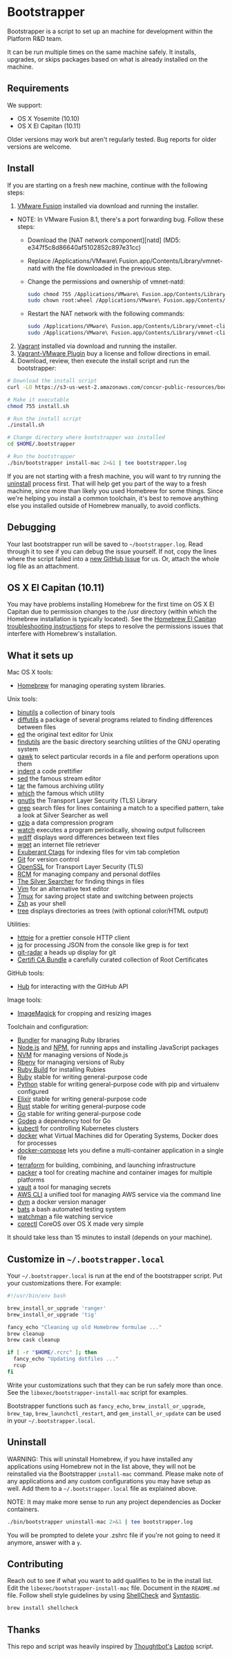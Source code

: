 Bootstrapper
============

Bootstrapper is a script to set up an machine for development within the
Platform R&D team.

It can be run multiple times on the same machine safely.
It installs, upgrades, or skips packages based on what is already installed on
the machine.

Requirements
------------

We support:

* OS X Yosemite (10.10)
* OS X El Capitan (10.11)

Older versions may work but aren't regularly tested. Bug reports for older
versions are welcome.

Install
-------

If you are starting on a fresh new machine, continue with the following steps:

1. [VMware Fusion][vmware] installed via download and running the installer.  
  * NOTE: In VMware Fusion 8.1, there's a port forwarding bug. Follow these steps:
    * Download the [NAT network component][natd] (MD5: e347f5c8d86640af5102852c897e31cc)
    * Replace /Applications/VMware\ Fusion.app/Contents/Library/vmnet-natd with the file downloaded in the previous step.
    * Change the permissions and ownership of vmnet-natd:

      ```sh
      sudo chmod 755 /Applications/VMware\ Fusion.app/Contents/Library/vmnet-natd
      sudo chown root:wheel /Applications/VMware\ Fusion.app/Contents/Library/vmnet-natd
      ```
    * Restart the NAT network with the following commands:

      ```sh
      sudo /Applications/VMware\ Fusion.app/Contents/Library/vmnet-cli --stop
      sudo /Applications/VMware\ Fusion.app/Contents/Library/vmnet-cli --start
      ```
2. [Vagrant][vagrant] installed via download and running the installer.
3. [Vagrant-VMware Plugin][vagrant-vmware] buy a license and follow directions in email.
4. Download, review, then execute the install script and run the bootstrapper:

```sh
# Download the install script
curl -LO https://s3-us-west-2.amazonaws.com/concur-public-resources/bootstrapper/install.sh

# Make it executable
chmod 755 install.sh

# Run the install script
./install.sh

# Change directory where bootstrapper was installed
cd $HOME/.bootstrapper

# Run the bootstrapper
./bin/bootstrapper install-mac 2>&1 | tee bootstrapper.log
```

If you are not starting with a fresh machine, you will want to try running the
[uninstall] process first. That will help get you part of the way to a fresh
machine, since more than likely you used Homebrew for some things. Since we're
helping you install a common toolchain, it's best to remove anything else you
installed outside of Homebrew manually, to avoid conflicts.

[vmware]: http://www.vmware.com/products/fusion/
[port-forwarding]: https://blogs.vmware.com/teamfusion/2016/01/workaround-of-nat-port-forwarding-issue-in-fusion-8-1.html
[vagrant]: https://www.vagrantup.com/
[vagrant-vmware]: http://www.vagrantup.com/vmware/
[uninstall]: #uninstall

Debugging
---------

Your last bootstrapper run will be saved to `~/bootstrapper.log`.
Read through it to see if you can debug the issue yourself.
If not, copy the lines where the script failed into a
[new GitHub Issue](https://github.com/concur/bootstrapper/issues/new) for us.
Or, attach the whole log file as an attachment.

OS X El Capitan (10.11)
-----------------------

You may have problems installing Homebrew for the first time on OS X El
Capitan due to permission changes to the /usr directory (within which the Homebrew
installation is typically located). See the [Homebrew El Capitan troubleshooting instructions][homebrew-el-capitan]
for steps to resolve the permissions issues that interfere with Homebrew's
installation.

[homebrew-el-capitan]: https://github.com/Homebrew/homebrew/blob/master/share/doc/homebrew/El_Capitan_and_Homebrew.md

What it sets up
---------------

Mac OS X tools:

* [Homebrew] for managing operating system libraries.

[Homebrew]: http://brew.sh/

Unix tools:

* [binutils] a collection of binary tools
* [diffutils] a package of several programs related to finding differences between files
* [ed] the original text editor for Unix
* [findutils] are the basic directory searching utilities of the GNU operating system
* [gawk] to select particular records in a file and perform operations upon them
* [indent] a code prettifier
* [sed] the famous stream editor
* [tar] the famous archiving utility
* [which] the famous which utility
* [gnutls] the Transport Layer Security (TLS) Library
* [grep] search files for lines containing a match to a specified pattern, take a look at Silver Searcher as well
* [gzip] a data compression program
* [watch] executes a program periodically, showing output fullscreen
* [wdiff] displays word differences between text files
* [wget] an internet file retriever
* [Exuberant Ctags] for indexing files for vim tab completion
* [Git] for version control
* [OpenSSL] for Transport Layer Security (TLS)
* [RCM] for managing company and personal dotfiles
* [The Silver Searcher] for finding things in files
* [Vim] for an alternative text editor
* [Tmux] for saving project state and switching between projects
* [Zsh] as your shell
* [tree] displays directories as trees (with optional color/HTML output)

[binutils]: https://www.gnu.org/software/binutils/binutils.html
[diffutils]: https://www.gnu.org/software/diffutils/
[ed]: https://www.gnu.org/software/ed/ed.html
[findutils]: http://www.gnu.org/software/findutils/
[gawk]: https://www.gnu.org/software/gawk/
[indent]: https://www.gnu.org/software/indent/
[sed]: https://www.gnu.org/software/sed/
[tar]: https://www.gnu.org/software/tar/
[which]: https://savannah.gnu.org/projects/which/
[gnutls]: http://gnutls.org/
[grep]: https://www.gnu.org/software/grep/
[gzip]: https://www.gnu.org/software/gzip
[watch]: https://gitlab.com/procps-ng/procps
[wdiff]: https://www.gnu.org/software/wdiff/
[wget]: https://www.gnu.org/software/wget/
[Exuberant Ctags]: http://ctags.sourceforge.net/
[Git]: https://git-scm.com/
[OpenSSL]: https://www.openssl.org/
[RCM]: https://github.com/thoughtbot/rcm
[The Silver Searcher]: https://github.com/ggreer/the_silver_searcher
[Vim]: http://www.vim.org/
[Tmux]: http://tmux.github.io/
[Zsh]: http://www.zsh.org/
[tree]: http://mama.indstate.edu/users/ice/tree/

Utilities:

* [httpie] for a prettier console HTTP client
* [jq] for processing JSON from the console like grep is for text
* [git-radar] a heads up display for git
* [Certifi CA Bundle][certifi] a carefully curated collection of Root Certificates

[httpie]: https://github.com/jkbrzt/httpie
[jq]: https://stedolan.github.io/jq/
[git-radar]: https://github.com/michaeldfallen/git-radar
[certifi]: https://certifi.io/

GitHub tools:

* [Hub] for interacting with the GitHub API

[Hub]: http://hub.github.com/

Image tools:

* [ImageMagick] for cropping and resizing images

[ImageMagick]: http://www.imagemagick.org/

Toolchain and configuration:

* [Bundler] for managing Ruby libraries
* [Node.js] and [NPM], for running apps and installing JavaScript packages
* [NVM] for managing versions of Node.js
* [Rbenv] for managing versions of Ruby
* [Ruby Build] for installing Rubies
* [Ruby] stable for writing general-purpose code
* [Python] stable for writing general-purpose code with pip and virtualenv configured
* [Elixir] stable for writing general-purpose code
* [Rust] stable for writing general-purpose code
* [Go] stable for writing general-purpose code
* [Godep] a dependency tool for Go
* [kubectl] for controlling Kubernetes clusters
* [docker] what Virtual Machines did for Operating Systems, Docker does for processes
* [docker-compose] lets you define a multi-container application in a single file
* [terraform] for building, combining, and launching infrastructure
* [packer] a tool for creating machine and container images for multiple platforms
* [vault] a tool for managing secrets
* [AWS CLI][aws-cli] a unified tool for managing AWS service via the command
  line
* [dvm] a docker version manager
* [bats] a bash automated testing system
* [watchman] a file watching service
* [corectl] CoreOS over OS X made very simple

[Bundler]: http://bundler.io/
[Node.js]: http://nodejs.org/
[NPM]: https://www.npmjs.org/
[NVM]: https://github.com/creationix/nvm
[Rbenv]: https://github.com/sstephenson/rbenv
[Ruby Build]: https://github.com/sstephenson/ruby-build
[Ruby]: https://www.ruby-lang.org/en/
[Python]: https://www.python.org/
[Elixir]: http://elixir-lang.org/
[Rust]: https://rust-lang.org/
[Go]: https://golang.org/
[Godep]: https://github.com/tools/godep
[kubectl]: https://cloud.google.com/container-engine/docs/kubectl/
[docker]: https://www.docker.com/
[docker-compose]: https://www.docker.com/products/docker-compose
[terraform]: https://www.terraform.io/
[packer]: https://www.packer.io/
[vault]: https://www.vaultproject.io/
[aws-cli]: https://aws.amazon.com/cli/
[dvm]: https://github.com/getcarina/dvm
[bats]: https://github.com/sstephenson/bats
[watchman]: https://facebook.github.io/watchman/
[corectl]: https://github.com/TheNewNormal/corectl

It should take less than 15 minutes to install (depends on your machine).

Customize in `~/.bootstrapper.local`
------------------------------------

Your `~/.bootstrapper.local` is run at the end of the bootstrapper script.
Put your customizations there.
For example:

```sh
#!/usr/bin/env bash

brew_install_or_upgrade 'ranger'
brew_install_or_upgrade 'tig'

fancy_echo "Cleaning up old Homebrew formulae ..."
brew cleanup
brew cask cleanup

if [ -r "$HOME/.rcrc" ]; then
  fancy_echo "Updating dotfiles ..."
  rcup
fi
```

Write your customizations such that they can be run safely more than once.
See the `libexec/bootstrapper-install-mac` script for examples.

Bootstrapper functions such as `fancy_echo`,
`brew_install_or_upgrade`,
`brew_tap`,
`brew_launchctl_restart`, and
`gem_install_or_update`
can be used in your `~/.bootstrapper.local`.

Uninstall
---------

WARNING: This will uninstall Homebrew, if you have installed any applications
using Homebrew not in the list above, they will not be reinstalled via the
Bootstrapper `install-mac` command. Please make note of any applications and any
custom configurations you may have setup as well. Add them to a
`~/.bootstrapper.local` file as explained above.

NOTE: It may make more sense to run any project dependencies as Docker
containers.

```sh
./bin/bootstrapper uninstall-mac 2>&1 | tee bootstrapper.log
```

You will be prompted to delete your .zshrc file if you're not going to
need it anymore, answer with a `y`.

Contributing
------------

Reach out to see if what you want to add qualifies to be in the install list.
Edit the `libexec/bootstrapper-install-mac` file.
Document in the `README.md` file.
Follow shell style guidelines by using [ShellCheck] and [Syntastic].

```sh
brew install shellcheck
```

[ShellCheck]: http://www.shellcheck.net/about.html
[Syntastic]: https://github.com/scrooloose/syntastic

Thanks
------

This repo and script was heavily inspired by [Thoughtbot's][thoughtbot]
[Laptop][laptop] script.

[thoughtbot]: https://thoughtbot.com/
[laptop]: https://github.com/thoughtbot/laptop
